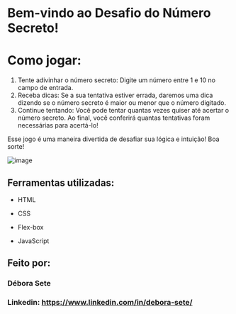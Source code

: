 # Bem-vindo ao Desafio do Número Secreto!

# Como jogar:
1) Tente adivinhar o número secreto: Digite um número entre 1 e 10 no campo de entrada.
2) Receba dicas: Se a sua tentativa estiver errada, daremos uma dica dizendo se o número secreto é maior ou menor que o número digitado.
3) Continue tentando: Você pode tentar quantas vezes quiser até acertar o número secreto. Ao final, você conferirá quantas tentativas foram necessárias para acertá-lo!

Esse jogo é uma maneira divertida de desafiar sua lógica e intuição! Boa sorte!
  
![image](https://github.com/user-attachments/assets/81576a0d-7ce4-402f-a51d-f50e00929e7a)


## Ferramentas utilizadas: 

  

* HTML 

  

* CSS 

  

* Flex-box


* JavaScript

  

## Feito por: 

  

### Débora Sete 

  

### Linkedin: https://www.linkedin.com/in/debora-sete/ 
